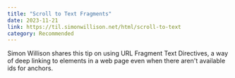 ```yaml
---
title: "Scroll to Text Fragments"
date: 2023-11-21
link: https://til.simonwillison.net/html/scroll-to-text
category: Recommended
---
```

Simon Willison shares this tip on using URL Fragment Text Directives, a way of deep linking to elements in a web page even when there aren't available ids for anchors.
